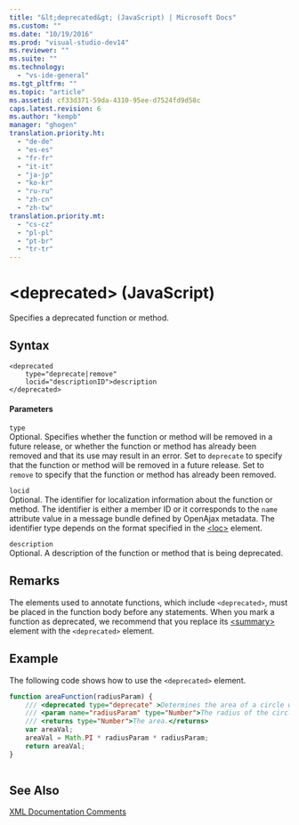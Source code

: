 ```yaml
---
title: "&lt;deprecated&gt; (JavaScript) | Microsoft Docs"
ms.custom: ""
ms.date: "10/19/2016"
ms.prod: "visual-studio-dev14"
ms.reviewer: ""
ms.suite: ""
ms.technology: 
  - "vs-ide-general"
ms.tgt_pltfrm: ""
ms.topic: "article"
ms.assetid: cf33d371-59da-4310-95ee-d7524fd9d58c
caps.latest.revision: 6
ms.author: "kempb"
manager: "ghogen"
translation.priority.ht: 
  - "de-de"
  - "es-es"
  - "fr-fr"
  - "it-it"
  - "ja-jp"
  - "ko-kr"
  - "ru-ru"
  - "zh-cn"
  - "zh-tw"
translation.priority.mt: 
  - "cs-cz"
  - "pl-pl"
  - "pt-br"
  - "tr-tr"
---
```

# &lt;deprecated&gt; (JavaScript)
Specifies a deprecated function or method.  
  
## Syntax  
  
```  
<deprecated  
    type="deprecate|remove"  
    locid="descriptionID">description  
</deprecated>  
```  
  
#### Parameters  
 `type`  
 Optional. Specifies whether the function or method will be removed in a future release, or whether the function or method has already been removed and that its use may result in an error. Set to `deprecate` to specify that the function or method will be removed in a future release. Set to `remove` to specify that the function or method has already been removed.  
  
 `locid`  
 Optional. The identifier for localization information about the function or method. The identifier is either a member ID or it corresponds to the `name` attribute value in a message bundle defined by OpenAjax metadata. The identifier type depends on the format specified in the [\<loc>](../ide/-loc---javascript-.md) element.  
  
 `description`  
 Optional. A description of the function or method that is being deprecated.  
  
## Remarks  
 The elements used to annotate functions, which include `<deprecated>`, must be placed in the function body before any statements. When you mark a function as deprecated, we recommend that you replace its [\<summary>](../ide/-summary---javascript-.md) element with the `<deprecated>` element.  
  
## Example  
 The following code shows how to use the `<deprecated>` element.  
  
```javascript  
function areaFunction(radiusParam) {  
    /// <deprecated type="deprecate" >Determines the area of a circle when supplied a radius parameter.</deprecated>  
    /// <param name="radiusParam" type="Number">The radius of the circle.</param>  
    /// <returns type="Number">The area.</returns>  
    var areaVal;  
    areaVal = Math.PI * radiusParam * radiusParam;  
    return areaVal;  
}  
  
```  
  
## See Also  
 [XML Documentation Comments](../ide/xml-documentation-comments--javascript-.md)